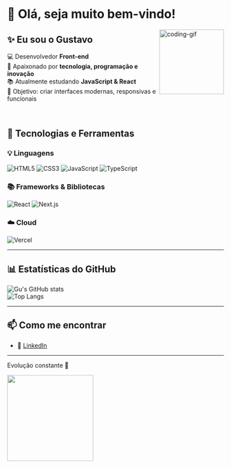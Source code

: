 # 👋 Olá, seja muito bem-vindo!  

<img align="right" alt="coding-gif" height="150" src="https://media.giphy.com/media/qgQUggAC3Pfv687qPC/giphy.gif" />


## ✨ Eu sou o Gustavo
💻 Desenvolvedor **Front-end**  
🚀 Apaixonado por **tecnologia, programação e inovação**  
📚 Atualmente estudando **JavaScript & React**  
🎯 Objetivo: criar interfaces modernas, responsivas e funcionais  

<br>


## 🚀 Tecnologias e Ferramentas  

<div align="start">

### 💡 Linguagens
![HTML5](https://img.shields.io/badge/-HTML5-E34F26?logo=html5&logoColor=fff&style=for-the-badge)
![CSS3](https://img.shields.io/badge/-CSS3-1572B6?logo=css3&logoColor=fff&style=for-the-badge)
![JavaScript](https://img.shields.io/badge/-JavaScript-F7DF1E?logo=javascript&logoColor=000&style=for-the-badge)
![TypeScript](https://img.shields.io/badge/-TypeScript-3178C6?logo=typescript&logoColor=fff&style=for-the-badge)


### 📚 Frameworks & Bibliotecas
![React](https://img.shields.io/badge/-React-61DAFB?logo=react&logoColor=000&style=for-the-badge)
![Next.js](https://img.shields.io/badge/-Next.js-000000?logo=nextdotjs&logoColor=fff&style=for-the-badge)

### ☁️ Cloud
![Vercel](https://img.shields.io/badge/-Vercel-000000?logo=vercel&logoColor=fff&style=for-the-badge)

</div>

<hr style="clear:both"/>

## 📊 Estatísticas do GitHub  

<div align="start">

![Gu's GitHub stats](https://github-readme-stats.vercel.app/api?username=Gu-Fernandes&show_icons=true&theme=dracula&hide_border=true&border_radius=12)  
![Top Langs](https://github-readme-stats.vercel.app/api/top-langs/?username=Gu-Fernandes&layout=compact&theme=dracula&hide_border=true&border_radius=12)

</div>

<hr style="clear:both"/>

## 📫 Como me encontrar  

- 💼 [LinkedIn](https://linkedin.com/in/SEU-LINK)  

<hr style="clear:both"/>

<div align="start">

Evolução constante 🚀  

<img src="https://media0.giphy.com/media/v1.Y2lkPTc5MGI3NjExN2k4ZWlxM3Z3cjQ5Y3ZkOGRnZXgxdWg4d3Ewc3ZtMDVvN2txNXJzaSZlcD12MV9pbnRlcm5hbF9naWZfYnlfaWQmY3Q9Zw/QEMfBsYMMamg92oG2w/giphy.gif" width="200">

</div>
